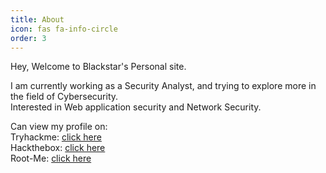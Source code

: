 ```yaml
---
title: About
icon: fas fa-info-circle
order: 3
---
```

Hey, Welcome to Blackstar's Personal site.

I am currently working as a Security Analyst, and trying to explore more in the field of Cybersecurity.<br>
Interested in Web application security and Network Security.

Can view my profile on:<br>
Tryhackme: [click here](https://tryhackme.com/p/Blackstar)<br>
Hackthebox: [click here](https://www.hackthebox.com/profile/174993)<br>
Root-Me: [click here](https://www.root-me.org/Blackstar)<br>
